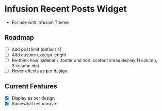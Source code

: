 # Infusion Recent Posts Widget

- For use with Infusion Theme

## Roadmap

- [ ] Add post limit (default 4)
- [ ] Add custom excerpt length
- [ ] Re-think how .sidebar / .footer and non .content areas display (1 column, 3 column etc)
- [ ] Hover effects as per design

## Current Features

- [x] Display as per design
- [x] Somewhat responsive